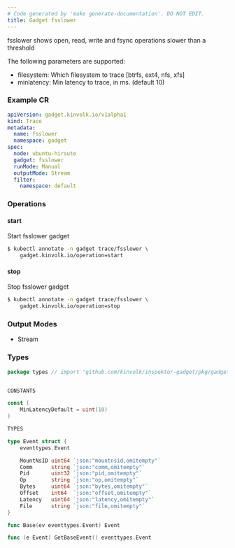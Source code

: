 ```yaml
---
# Code generated by 'make generate-documentation'. DO NOT EDIT.
title: Gadget fsslower
---
```


fsslower shows open, read, write and fsync operations slower than a threshold

The following parameters are supported:
- filesystem: Which filesystem to trace [btrfs, ext4, nfs, xfs]
- minlatency: Min latency to trace, in ms. (default 10)

### Example CR

```yaml
apiVersion: gadget.kinvolk.io/v1alpha1
kind: Trace
metadata:
  name: fsslower
  namespace: gadget
spec:
  node: ubuntu-hirsute
  gadget: fsslower
  runMode: Manual
  outputMode: Stream
  filter:
    namespace: default
```

### Operations


#### start

Start fsslower gadget

```bash
$ kubectl annotate -n gadget trace/fsslower \
    gadget.kinvolk.io/operation=start
```
#### stop

Stop fsslower gadget

```bash
$ kubectl annotate -n gadget trace/fsslower \
    gadget.kinvolk.io/operation=stop
```

### Output Modes

* Stream

### Types

```go
package types // import "github.com/kinvolk/inspektor-gadget/pkg/gadgets/trace/fsslower/types"


CONSTANTS

const (
	MinLatencyDefault = uint(10)
)

TYPES

type Event struct {
	eventtypes.Event

	MountNsID uint64 `json:"mountnsid,omitempty"`
	Comm      string `json:"comm,omitempty"`
	Pid       uint32 `json:"pid,omitempty"`
	Op        string `json:"op,omitempty"`
	Bytes     uint64 `json:"bytes,omitempty"`
	Offset    int64  `json:"offset,omitempty"`
	Latency   uint64 `json:"latency,omitempty"`
	File      string `json:"file,omitempty"`
}

func Base(ev eventtypes.Event) Event

func (e Event) GetBaseEvent() eventtypes.Event

```
